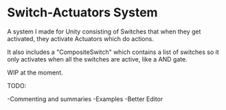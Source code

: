 # Switch-Actuators System
A system I made for Unity consisting of Switches that when they get activated, they activate Actuators which do actions.

It also includes a "CompositeSwitch" which contains a list of switches so it only activates when all the switches are active, like a AND gate.

WIP at the moment.

TODO:

-Commenting and summaries
-Examples
-Better Editor
